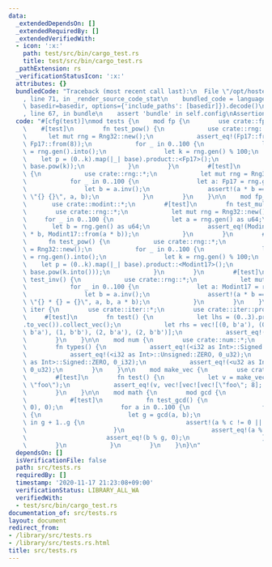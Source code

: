 ```yaml
---
data:
  _extendedDependsOn: []
  _extendedRequiredBy: []
  _extendedVerifiedWith:
  - icon: ':x:'
    path: test/src/bin/cargo_test.rs
    title: test/src/bin/cargo_test.rs
  _pathExtension: rs
  _verificationStatusIcon: ':x:'
  attributes: {}
  bundledCode: "Traceback (most recent call last):\n  File \"/opt/hostedtoolcache/Python/3.9.0/x64/lib/python3.9/site-packages/onlinejudge_verify/documentation/build.py\"\
    , line 71, in _render_source_code_stat\n    bundled_code = language.bundle(stat.path,\
    \ basedir=basedir, options={'include_paths': [basedir]}).decode()\n  File \"/opt/hostedtoolcache/Python/3.9.0/x64/lib/python3.9/site-packages/onlinejudge_verify/languages/user_defined.py\"\
    , line 67, in bundle\n    assert 'bundle' in self.config\nAssertionError\n"
  code: "#[cfg(test)]\nmod tests {\n    mod fp {\n        use crate::fp::*;\n    \
    \    #[test]\n        fn test_pow() {\n            use crate::rng::*;\n      \
    \      let mut rng = Rng32::new();\n            assert_eq!(Fp17::from(2).pow(3),\
    \ Fp17::from(8));\n            for _ in 0..100 {\n                let base: Fp17\
    \ = rng.gen().into();\n                let k = rng.gen() % 100;\n            \
    \    let p = (0..k).map(|_| base).product::<Fp17>();\n                assert_eq!(p,\
    \ base.pow(k));\n            }\n        }\n        #[test]\n        fn test_inv()\
    \ {\n            use crate::rng::*;\n            let mut rng = Rng32::new();\n\
    \            for _ in 0..100 {\n                let a: Fp17 = rng.gen().into();\n\
    \                let b = a.inv();\n                assert!(a * b == Fp17::ONE,\
    \ \"{} {}\", a, b);\n            }\n        }\n    }\n\n    mod fp_naive {\n \
    \       use crate::modint::*;\n        #[test]\n        fn test_mul() {\n    \
    \        use crate::rng::*;\n            let mut rng = Rng32::new();\n       \
    \     for _ in 0..100 {\n                let a = rng.gen() as u64;\n         \
    \       let b = rng.gen() as u64;\n                assert_eq!(Modint17::from(a)\
    \ * b, Modint17::from(a * b));\n            }\n        }\n        #[test]\n  \
    \      fn test_pow() {\n            use crate::rng::*;\n            let mut rng\
    \ = Rng32::new();\n            for _ in 0..100 {\n                let base: Modint17\
    \ = rng.gen().into();\n                let k = rng.gen() % 100;\n            \
    \    let p = (0..k).map(|_| base).product::<Modint17>();\n                assert_eq!(p,\
    \ base.pow(k.into()));\n            }\n        }\n        #[test]\n        fn\
    \ test_inv() {\n            use crate::rng::*;\n            let mut rng = Rng32::new();\n\
    \            for _ in 0..100 {\n                let a: Modint17 = rng.gen().into();\n\
    \                let b = a.inv();\n                assert!(a * b == Modint17::ONE,\
    \ \"{} * {} = {}\", a, b, a * b);\n            }\n        }\n    }\n\n    mod\
    \ iter {\n        use crate::iter::*;\n        use crate::iter::prod::*;\n   \
    \     #[test]\n        fn test() {\n            let lhs = (0..3).prod(b\"ab\"\
    .to_vec()).collect_vec();\n            let rhs = vec![(0, b'a'), (0, b'b'), (1,\
    \ b'a'), (1, b'b'), (2, b'a'), (2, b'b')];\n            assert_eq!(lhs, rhs);\n\
    \        }\n    }\n\n    mod num {\n        use crate::num::*;\n        #[test]\n\
    \        fn types() {\n            assert_eq!(<i32 as Int>::Signed::ZERO, 0_i32);\n\
    \            assert_eq!(<i32 as Int>::Unsigned::ZERO, 0_u32);\n            assert_eq!(<u32\
    \ as Int>::Signed::ZERO, 0_i32);\n            assert_eq!(<u32 as Int>::Unsigned::ZERO,\
    \ 0_u32);\n        }\n    }\n\n    mod make_vec {\n        use crate::make_vec::*;\n\
    \        #[test]\n        fn test() {\n            let v = make_vec((3, (5, 8)),\
    \ \"foo\");\n            assert_eq!(v, vec![vec![vec![\"foo\"; 8]; 5]; 3]);\n\
    \        }\n    }\n\n    mod math {\n        mod gcd {\n            use crate::math::gcd::*;\n\
    \            #[test]\n            fn test_gcd() {\n                assert_eq!(gcd(0,\
    \ 0), 0);\n                for a in 0..100 {\n                    for b in 1..100\
    \ {\n                        let g = gcd(a, b);\n                        for c\
    \ in g + 1..g {\n                            assert!(a % c != 0 || b % c != 0);\n\
    \                        }\n                        assert_eq!(a % g, 0);\n  \
    \                      assert_eq!(b % g, 0);\n                    }\n        \
    \        }\n            }\n        }\n    }\n}\n"
  dependsOn: []
  isVerificationFile: false
  path: src/tests.rs
  requiredBy: []
  timestamp: '2020-11-17 21:23:08+09:00'
  verificationStatus: LIBRARY_ALL_WA
  verifiedWith:
  - test/src/bin/cargo_test.rs
documentation_of: src/tests.rs
layout: document
redirect_from:
- /library/src/tests.rs
- /library/src/tests.rs.html
title: src/tests.rs
---
```


